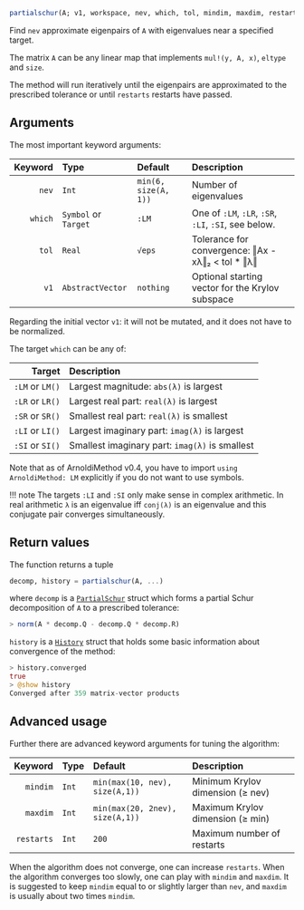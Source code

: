 ```julia
partialschur(A; v1, workspace, nev, which, tol, mindim, maxdim, restarts) → PartialSchur, History
```

Find `nev` approximate eigenpairs of `A` with eigenvalues near a specified target.

The matrix `A` can be any linear map that implements `mul!(y, A, x)`, `eltype` and `size`.

The method will run iteratively until the eigenpairs are approximated to the prescribed tolerance or until `restarts` restarts have passed.

## Arguments

The most important keyword arguments:

| Keyword | Type                 | Default              | Description                                          |
| -------:|:-------------------- |:-------------------- |:---------------------------------------------------- |
|   `nev` | `Int`                | `min(6, size(A, 1))` | Number of eigenvalues                                |
| `which` | `Symbol` or `Target` | `:LM`                | One of `:LM`, `:LR`, `:SR`, `:LI`, `:SI`, see below. |
|   `tol` | `Real`               | `√eps`               | Tolerance for convergence: ‖Ax - xλ‖₂ < tol * ‖λ‖    |
|    `v1` | `AbstractVector`     | `nothing`            | Optional starting vector for the Krylov subspace     |

Regarding the initial vector `v1`: it will not be mutated, and it does not have to be normalized.

The target `which` can be any of:

|          Target | Description                                    |
| ---------------:|:---------------------------------------------- |
| `:LM` or `LM()` | Largest magnitude: `abs(λ)` is largest         |
| `:LR` or `LR()` | Largest real part: `real(λ)` is largest        |
| `:SR` or `SR()` | Smallest real part: `real(λ)` is smallest      |
| `:LI` or `LI()` | Largest imaginary part: `imag(λ)` is largest   |
| `:SI` or `SI()` | Smallest imaginary part: `imag(λ)` is smallest |

Note that as of ArnoldiMethod v0.4, you have to import `using ArnoldiMethod: LM` explicitly if you do not want to use symbols.

!!! note
    The targets `:LI` and `:SI` only make sense in complex arithmetic. In real arithmetic `λ` is an eigenvalue iff `conj(λ)` is an eigenvalue and this  conjugate pair converges simultaneously.


## Return values

The function returns a tuple

```julia
decomp, history = partialschur(A, ...)
```

where `decomp` is a [`PartialSchur`](@ref) struct which  forms a partial Schur decomposition of `A` to a prescribed tolerance:

```julia
> norm(A * decomp.Q - decomp.Q * decomp.R)
```

`history` is a [`History`](@ref) struct that holds some basic information about convergence of the method:

```julia
> history.converged
true
> @show history
Converged after 359 matrix-vector products
```

## Advanced usage

Further there are advanced keyword arguments for tuning the algorithm:

|    Keyword | Type  | Default                         | Description                      |
| ----------:|:----- |:------------------------------- |:-------------------------------- |
|   `mindim` | `Int` | `min(max(10, nev), size(A,1))`  | Minimum Krylov dimension (≥ nev) |
|   `maxdim` | `Int` | `min(max(20, 2nev), size(A,1))` | Maximum Krylov dimension (≥ min) |
| `restarts` | `Int` | `200`                           | Maximum number of restarts       |

When the algorithm does not converge, one can increase `restarts`. When the  algorithm converges too slowly, one can play with `mindim` and `maxdim`. It is  suggested to keep `mindim` equal to or slightly larger than `nev`, and `maxdim` is usually about two times `mindim`.
